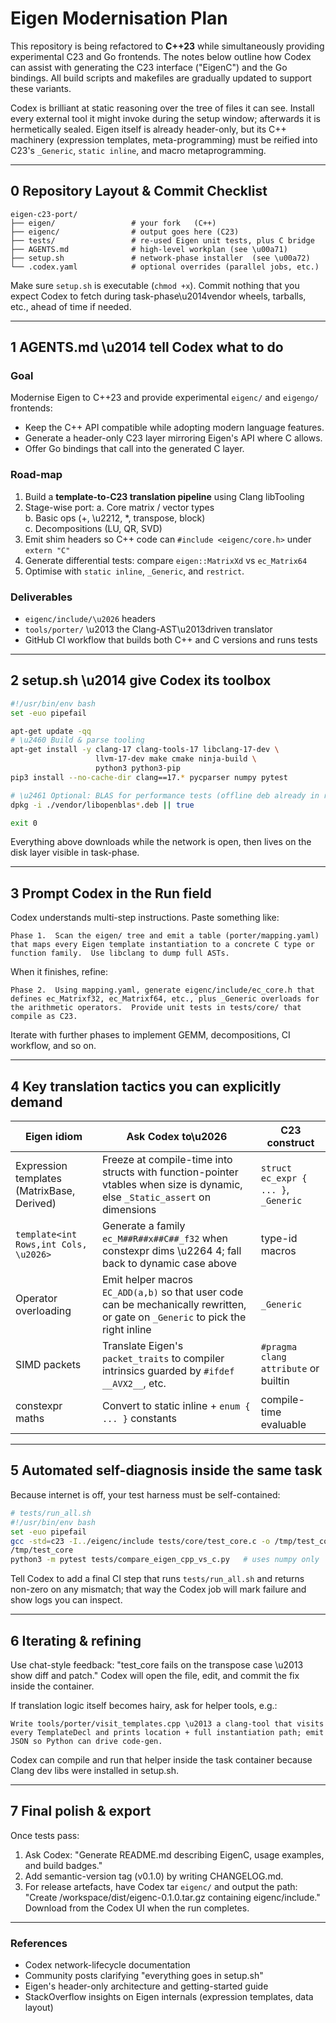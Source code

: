 # Eigen Modernisation Plan

This repository is being refactored to **C++23** while simultaneously providing
experimental C23 and Go frontends. The notes below outline how Codex can assist
with generating the C23 interface ("EigenC") and the Go bindings. All build
scripts and makefiles are gradually updated to support these variants.

Codex is brilliant at static reasoning over the tree of files it can see. Install every external tool it might invoke during the setup window; afterwards it is hermetically sealed. Eigen itself is already header-only, but its C++ machinery (expression templates, meta-programming) must be reified into C23's `_Generic`, `static inline`, and macro metaprogramming.

---

## 0  Repository Layout & Commit Checklist
```
eigen-c23-port/
├── eigen/                 # your fork   (C++)
├── eigenc/                # output goes here (C23)
├── tests/                 # re-used Eigen unit tests, plus C bridge
├── AGENTS.md              # high-level workplan (see \u00a71)
├── setup.sh               # network-phase installer  (see \u00a72)
└── .codex.yaml            # optional overrides (parallel jobs, etc.)
```
Make sure `setup.sh` is executable (`chmod +x`). Commit nothing that you expect Codex to fetch during task-phase\u2014vendor wheels, tarballs, etc., ahead of time if needed.

---

## 1  AGENTS.md \u2014 tell Codex what to do

### Goal
Modernise Eigen to C++23 and provide experimental `eigenc/` and `eigengo/`
frontends:
* Keep the C++ API compatible while adopting modern language features.
* Generate a header-only C23 layer mirroring Eigen's API where C allows.
* Offer Go bindings that call into the generated C layer.

### Road-map
1. Build a **template-to-C23 translation pipeline** using Clang libTooling
2. Stage-wise port:
   a. Core matrix / vector types  
   b. Basic ops (+, \u2212, *, transpose, block)  
   c. Decompositions (LU, QR, SVD)
3. Emit shim headers so C++ code can `#include <eigenc/core.h>` under `extern "C"`
4. Generate differential tests: compare `eigen::MatrixXd` vs `ec_Matrix64`
5. Optimise with `static inline`, `_Generic`, and `restrict`.

### Deliverables
* `eigenc/include/\u2026` headers
* `tools/porter/` \u2013 the Clang-AST\u2013driven translator
* GitHub CI workflow that builds both C++ and C versions and runs tests

---

## 2  setup.sh \u2014 give Codex its toolbox

```bash
#!/usr/bin/env bash
set -euo pipefail

apt-get update -qq
# \u2460 Build & parse tooling
apt-get install -y clang-17 clang-tools-17 libclang-17-dev \
                   llvm-17-dev make cmake ninja-build \
                   python3 python3-pip
pip3 install --no-cache-dir clang==17.* pycparser numpy pytest

# \u2461 Optional: BLAS for performance tests (offline deb already in repo)
dpkg -i ./vendor/libopenblas*.deb || true

exit 0
```
Everything above downloads while the network is open, then lives on the disk layer visible in task-phase.

---

## 3  Prompt Codex in the Run field
Codex understands multi-step instructions.  Paste something like:

```
Phase 1.  Scan the eigen/ tree and emit a table (porter/mapping.yaml) that maps every Eigen template instantiation to a concrete C type or function family.  Use libclang to dump full ASTs.
```

When it finishes, refine:

```
Phase 2.  Using mapping.yaml, generate eigenc/include/ec_core.h that defines ec_Matrixf32, ec_Matrixf64, etc., plus _Generic overloads for the arithmetic operators.  Provide unit tests in tests/core/ that compile as C23.
```

Iterate with further phases to implement GEMM, decompositions, CI workflow, and so on.

---

## 4  Key translation tactics you can explicitly demand

| Eigen idiom | Ask Codex to\u2026 | C23 construct |
|-------------|----------------|---------------|
| Expression templates (MatrixBase, Derived) | Freeze at compile-time into structs with function-pointer vtables when size is dynamic, else `_Static_assert` on dimensions | `struct ec_expr { ... }`, `_Generic` |
| `template<int Rows,int Cols, \u2026>` | Generate a family `ec_M##R##x##C##_f32` when constexpr dims \u2264 4; fall back to dynamic case above | type-id macros |
| Operator overloading | Emit helper macros `EC_ADD(a,b)` so that user code can be mechanically rewritten, or gate on `_Generic` to pick the right inline | `_Generic` |
| SIMD packets | Translate Eigen's `packet_traits` to compiler intrinsics guarded by `#ifdef __AVX2__`, etc. | `#pragma clang attribute` or builtin |
| constexpr maths | Convert to static inline + `enum { ... }` constants | compile-time evaluable |

---

## 5  Automated self-diagnosis inside the same task
Because internet is off, your test harness must be self-contained:

```bash
# tests/run_all.sh
#!/usr/bin/env bash
set -euo pipefail
gcc -std=c23 -I../eigenc/include tests/core/test_core.c -o /tmp/test_core
/tmp/test_core
python3 -m pytest tests/compare_eigen_cpp_vs_c.py   # uses numpy only
```

Tell Codex to add a final CI step that runs `tests/run_all.sh` and returns non-zero on any mismatch; that way the Codex job will mark failure and show logs you can inspect.

---

## 6  Iterating & refining
Use chat-style feedback: "test_core fails on the transpose case \u2013 show diff and patch." Codex will open the file, edit, and commit the fix inside the container.

If translation logic itself becomes hairy, ask for helper tools, e.g.:

```
Write tools/porter/visit_templates.cpp \u2013 a clang-tool that visits every TemplateDecl and prints location + full instantiation path; emit JSON so Python can drive code-gen.
```

Codex can compile and run that helper inside the task container because Clang dev libs were installed in setup.sh.

---

## 7  Final polish & export
Once tests pass:
1. Ask Codex: "Generate README.md describing EigenC, usage examples, and build badges."
2. Add semantic-version tag (v0.1.0) by writing CHANGELOG.md.
3. For release artefacts, have Codex tar `eigenc/` and output the path:
   "Create /workspace/dist/eigenc-0.1.0.tar.gz containing eigenc/include."
   Download from the Codex UI when the run completes.

---

### References
* Codex network-lifecycle documentation
* Community posts clarifying "everything goes in setup.sh"
* Eigen's header-only architecture and getting-started guide
* StackOverflow insights on Eigen internals (expression templates, data layout)

